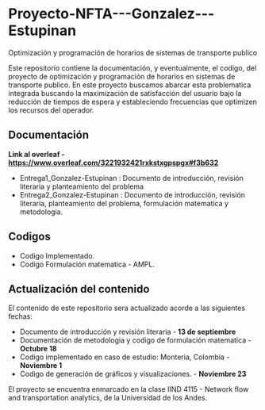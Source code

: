 # Proyecto-NFTA---Gonzalez---Estupinan
Optimización y programación de horarios de sistemas de transporte publico

Este repositorio contiene la documentación, y eventualmente, el codigo, del proyecto de optimización y programación de horarios en sistemas de transporte publico.
En este proyecto buscamos abarcar esta problematica integrada buscando la maximización de satisfacción del usuario bajo la reducción de tiempos de espera y estableciendo frecuencias que optimizen los recursos del operador.


## Documentación 
**Link al overleaf - https://www.overleaf.com/3221932421rxkstxgpspgx#f3b632**
* Entrega1_Gonzalez-Estupinan : Documento de introducción, revisión literaria y planteamiento del problema
* Entrega2_Gonzalez-Estupinan :  Documento de introducción, revisión literaria, planteamiento del problema, formulación matematica y metodologia.

## Codigos
* Codigo Implementado.
* Codigo Formulación matematica - AMPL.

## Actualización del contenido
El contenido de este repositorio sera actualizado acorde a las siguientes fechas:
* Documento de introducción y revisión literaria - **13 de septiembre**
* Documentación de metodologia y codigo de formulación matematica - **Octubre 18**
* Codigo implementado en caso de estudio: Monteria, Colombia - **Noviembre 1**
* Codigo de generación de gráficos y visualizaciones. - **Noviembre 23**



El proyecto se encuentra enmarcado en la clase IIND 4115 - Network flow and transportation analytics, de la Universidad de los Andes.
